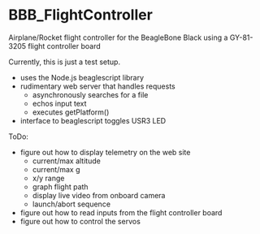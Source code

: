 BBB_FlightController
====================

Airplane/Rocket flight controller for the BeagleBone Black using a GY-81-3205 flight controller board

Currently, this is just a test setup.
- uses the Node.js beaglescript library
- rudimentary web server that handles requests
    - asynchronously searches for a file
    - echos input text
    - executes getPlatform()
- interface to beaglescript toggles USR3 LED

ToDo:
- figure out how to display telemetry on the web site
    - current/max altitude
    - current/max g
    - x/y range
    - graph flight path
    - display live video from onboard camera
    - launch/abort sequence
- figure out how to read inputs from the flight controller board
- figure out how to control the servos
